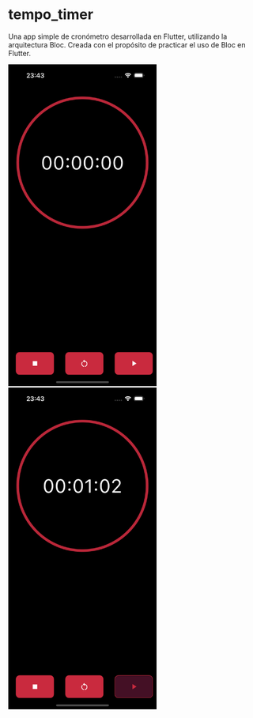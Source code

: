 # tempo_timer

Una app simple de cronómetro desarrollada en Flutter, utilizando la arquitectura Bloc. Creada con el propósito de practicar el uso de Bloc en Flutter.


<img src="https://github.com/ayoub3001/Tempo-Timer/blob/main/assets/imagesScreen/screen_1.png" alt="Screen One" width="300"> <img src="https://github.com/ayoub3001/Tempo-Timer/blob/main/assets/imagesScreen/screen_2.png" alt="Screen Two" width="300">